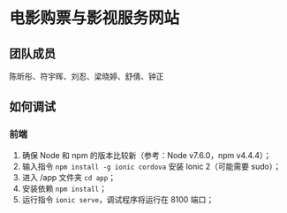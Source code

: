 # 电影购票与影视服务网站

## 团队成员

陈昕彤、符宇晖、刘忍、梁晓婷、舒倩、钟正

## 如何调试

### 前端

1. 确保 Node 和 npm 的版本比较新（参考：Node v7.6.0，npm v4.4.4）；
2. 输入指令 ```npm install -g ionic cordova``` 安装 Ionic 2（可能需要 sudo）；
3. 进入 /app 文件夹 ```cd app```；
4. 安装依赖 ```npm install```；
5. 运行指令 ```ionic serve```，调试程序将运行在 8100 端口；
